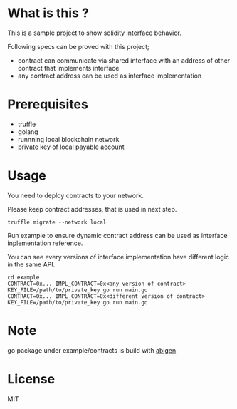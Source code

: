 # What is this ?

This is a sample project to show solidity interface behavior.

Following specs can be proved with this project;

- contract can communicate via shared interface with an address of other contract that implements interface
- any contract address can be used as interface implementation

# Prerequisites

- truffle
- golang
- runnning local blockchain network
- private key of local payable account

# Usage

You need to deploy contracts to your network.

Please keep contract addresses, that is used in next step.

```
truffle migrate --network local
```

Run example to ensure dynamic contract address can be used as interface inplementation reference.

You can see every versions of interface implementation have different logic in the same API.

```
cd example
CONTRACT=0x... IMPL_CONTRACT=0x<any version of contract> KEY_FILE=/path/to/private_key go run main.go
CONTRACT=0x... IMPL_CONTRACT=0x<different version of contract> KEY_FILE=/path/to/private_key go run main.go
```

# Note

go package under example/contracts is build with [abigen](https://geth.ethereum.org/docs/dapp/native-bindings)

# License

MIT
